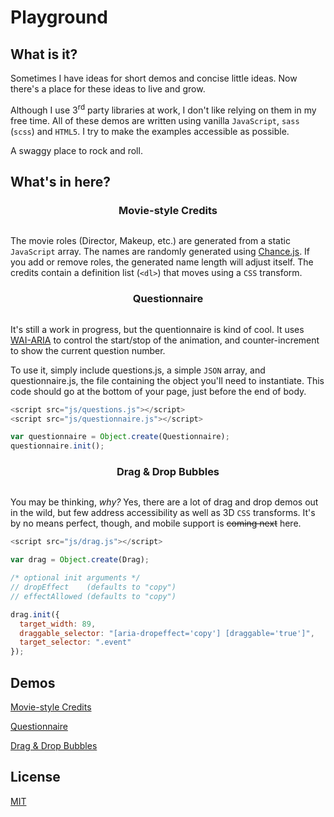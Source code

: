 Playground
==========

What is it?
-----------
Sometimes I have ideas for short demos and concise little ideas. Now there's a place for these ideas to live and grow.

Although I use 3<sup>rd</sup> party libraries at work, I don't like relying on them in my free time. All of these demos are written using vanilla `JavaScript`, `sass` (`scss`) and `HTML5`. I try to make the examples accessible as possible.

A swaggy place to rock and roll.

What's in here?
---------------

<h3 align="center">Movie-style Credits</h3>
<p align="center">
  <img src="https://dl.dropboxusercontent.com/u/24799515/img_share/credits.png" alt="">
</p>

The movie roles (Director, Makeup, etc.) are generated from a static `JavaScript` array. The names are randomly generated using [Chance.js](http://chancejs.com/). If you add or remove roles, the generated name length will adjust itself. The credits contain a definition list (`<dl>`) that moves using a `CSS` transform.

<h3 align="center">Questionnaire</h3>
<p align="center">
  <img src="https://dl.dropboxusercontent.com/u/24799515/img_share/questionnaire.png" alt="">
</p>

It's still a work in progress, but the quentionnaire is kind of cool. It uses [WAI-ARIA][2] to control the start/stop of the animation, and counter-increment to show the current question number.

To use it, simply include questions.js, a simple `JSON` array, and questionnaire.js, the file containing the object you'll need to instantiate. This code should go at the bottom of your page, just before the end of body.

```javascript
<script src="js/questions.js"></script>
<script src="js/questionnaire.js"></script>

var questionnaire = Object.create(Questionnaire);
questionnaire.init();
```

<h3 align="center">Drag & Drop Bubbles</h3>
<p align="center">
  <img src="https://dl.dropboxusercontent.com/u/24799515/img_share/drag.gif" alt="">
</p>

You may be thinking, _why?_ Yes, there are a lot of drag and drop demos out in the wild, but few address accessibility as well as 3D `CSS` transforms. It's by no means perfect, though, and mobile support is ~~coming next~~ here.

```javascript
<script src="js/drag.js"></script>

var drag = Object.create(Drag);

/* optional init arguments */
// dropEffect    (defaults to "copy")
// effectAllowed (defaults to "copy")

drag.init({
  target_width: 89,
  draggable_selector: "[aria-dropeffect='copy'] [draggable='true']",
  target_selector: ".event"
});
```
Demos
--------------
[Movie-style Credits][3]

[Questionnaire][4]

[Drag & Drop Bubbles][5]

License
-------

[MIT][1]

[1]: https://github.com/antibland/playground/blob/master/LICENSE
[2]: http://www.w3.org/TR/wai-aria/
[3]: http://antibland.github.io/playground/credits/
[4]: http://antibland.github.io/playground/questionnaire/
[5]: http://antibland.github.io/playground/native_drag/
